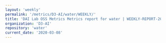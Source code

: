 ```yaml
---
layout: 'weekly'
permalink: '/metrics/D3-AI/water/WEEKLY/'
title: 'DAI Lab OSS Metrics Metrics report for water | WEEKLY-REPORT-2020-03-08'
organization: 'D3-AI'
repository: 'water'
current_date: '2020-03-08'
---
```


